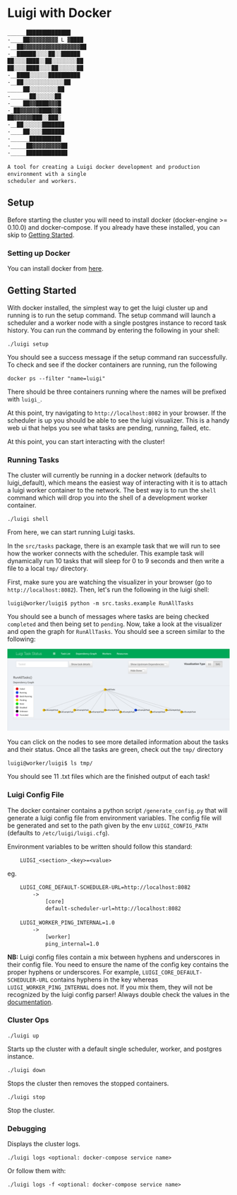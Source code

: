 # Luigi with Docker

```
______██████████████
-____██▓▓▓▓▓▓▓▓▓ L ▓████
-__██▓▓▓▓▓▓▓▓▓▓▓▓▓▓▓▓▓▓██
-__██████░░░░██░░██████
██░░░░████░░██░░░░░░░░██
██░░░░████░░░░██░░░░░░██
-__████░░░░░░██████████
-__██░░░░░░░░░░░░░██
_____██░░░░░░░░░██
-______██░░░░░░██
-____██▓▓████▓▓▓█
-_██▓▓▓▓▓▓████▓▓█
██▓▓▓▓▓▓███░░███░
-__██░░░░░░███████
-____██░░░░███████
-______██████████
-_____██▓▓▓▓▓▓▓▓▓██
-_____█████████████

A tool for creating a Luigi docker development and production environment with a single
scheduler and workers. 
```

## Setup

Before starting the cluster you will need to install docker
(docker-engine >= 0.10.0) and docker-compose. If you already have these
installed, you can skip to [Getting Started](#getting-started).


### Setting up Docker

You can install docker from [here](https://docs.docker.com/engine/installation/).

## Getting Started

With docker installed, the simplest way to get the luigi cluster
up and running is to run the setup command. The setup command will
launch a scheduler and a worker node with a single postgres instance to
record task history. You can run the command by entering the following
in your shell:

```
./luigi setup
```

You should see a success message if the setup command ran successfully. To
check and see if the docker containers are running, run the following

```
docker ps --filter "name=luigi"
```

There should be three containers running where the names will be prefixed with
`luigi_`.

At this point, try navigating to `http://localhost:8082` in your browser. If
the scheduler is up you should be able to see the luigi visualizer. This
is a handy web ui that helps you see what tasks are pending, running, failed,
etc.

At this point, you can start interacting with the cluster!

### Running Tasks

The cluster will currently be running in a docker network (defaults to
luigi_default), which means the easiest way of interacting with it
is to attach a luigi worker container to the network. The best way is to run
the `shell` command which will drop you into the shell of a development worker
container.

```
./luigi shell
```

From here, we can start running Luigi tasks.

In the `src/tasks` package, there is an example task that we will run to see how
the worker connects with the scheduler. This example task will dynamically
run 10 tasks that will sleep for 0 to 9 seconds and then write a file to
a local `tmp/` directory.

First, make sure you are watching the visualizer in your browser
(go to `http://localhost:8082`). Then, let's run the following in the luigi
shell:

```
luigi@worker/luigi$ python -m src.tasks.example RunAllTasks
```

You should see a bunch of messages where tasks are being checked `completed` and then
being set to `pending`. Now, take a look at the visualizer and open the graph
for `RunAllTasks`. You should see a screen similar to the following:

![luigi_pending_tree](.docs/luigi_pending_tree.png)

You can click on the nodes to see more detailed information about the tasks
and their status. Once all the tasks are green, check out the `tmp/` directory

```
luigi@worker/luigi$ ls tmp/
```

You should see 11 .txt files which are the finished output of each task!


### Luigi Config File

The docker container contains a python script `/generate_config.py` that will
generate a luigi config file from environment variables. The config file
will be generated and set to the path given by the env `LUIGI_CONFIG_PATH`
(defaults to `/etc/luigi/luigi.cfg`).

Environment variables to be written should follow this standard:

```
    LUIGI_<section>_<key>=<value>
```

eg.
```
    LUIGI_CORE_DEFAULT-SCHEDULER-URL=http://localhost:8082
        ->
            [core]
            default-scheduler-url=http://localhost:8082

    LUIGI_WORKER_PING_INTERNAL=1.0
        ->
            [worker]
            ping_internal=1.0
```

**NB:** Luigi config files contain a mix between hyphens and underscores in
their config file. You need to ensure the name of the config key contains
the proper hyphens or underscores. For example,
`LUIGI_CORE_DEFAULT-SCHEDULER-URL` contains hyphens in the key whereas 
`LUIGI_WORKER_PING_INTERNAL` does not. If you mix them, they will not be
recognized by the luigi config parser! Always double check the values in the
[documentation](http://luigi.readthedocs.io/en/stable/configuration.html).


### Cluster Ops

```
./luigi up
```
Starts up the cluster with a default single scheduler, worker, and postgres instance.

```
./luigi down
```
Stops the cluster then removes the stopped containers.

```
./luigi stop
```
Stop the cluster.

### Debugging

Displays the cluster logs.
```
./luigi logs <optional: docker-compose service name>
```
Or follow them with:
```
./luigi logs -f <optional: docker-compose service name>
```
